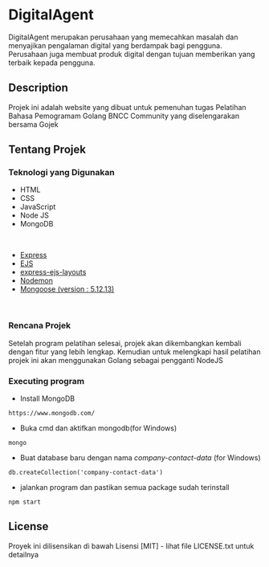 # DigitalAgent

DigitalAgent merupakan perusahaan yang memecahkan masalah dan menyajikan pengalaman digital yang berdampak bagi pengguna. Perusahaan juga membuat produk digital dengan tujuan memberikan yang terbaik kepada pengguna.

## Description

Projek ini adalah website yang dibuat untuk pemenuhan tugas Pelatihan Bahasa Pemogramam Golang BNCC Community yang diselengarakan bersama Gojek

## Tentang Projek

### Teknologi yang Digunakan

* HTML
* CSS
* JavaScript
* Node JS
* MongoDB
<br>

* [Express](https://www.npmjs.com/package/express)
* [EJS](https://www.npmjs.com/package/ejs)
* [express-ejs-layouts](https://www.npmjs.com/package/express-ejs-layouts)
* [Nodemon](https://www.npmjs.com/package/nodemon)
* [Mongoose (version : 5.12.13)](https://www.npmjs.com/package/mongoose)

<br>

### Rencana Projek

Setelah program pelatihan selesai, projek akan dikembangkan kembali dengan fitur yang lebih lengkap. Kemudian untuk melengkapi hasil pelatihan projek ini akan menggunakan Golang sebagai pengganti NodeJS
<br>

### Executing program 

* Install MongoDB

```
https://www.mongodb.com/
```


* Buka cmd dan aktifkan mongodb(for Windows)

```
mongo
```

* Buat database baru dengan nama *company-contact-data* (for Windows)

```
db.createCollection('company-contact-data')
```

* jalankan program dan pastikan semua package sudah terinstall

```
npm start
```


## License

Proyek ini dilisensikan di bawah Lisensi [MIT] - lihat file LICENSE.txt untuk detailnya
